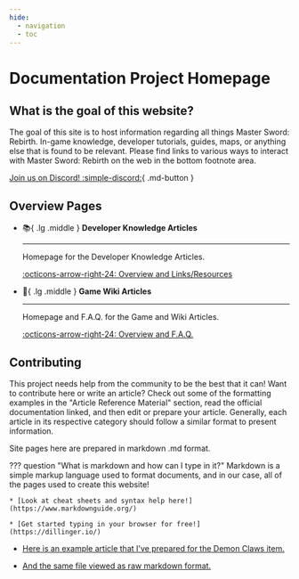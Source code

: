 ```yaml
---
hide:
  - navigation
  - toc
---
```




# Documentation Project Homepage

## What is the goal of this website?

The goal of this site is to host information regarding all things Master Sword: Rebirth. In-game knowledge, developer tutorials, guides, maps, or anything else that is found to be relevant. Please find links to various ways to interact with Master Sword: Rebirth on the web in the bottom footnote area.

[Join us on Discord! :simple-discord:](https://discord.com/invite/nwJB9EhAN6){ .md-button }


## Overview Pages


<div class="grid cards" markdown>

-   :books:{ .lg .middle } __Developer Knowledge Articles__

    ---

    Homepage for the Developer Knowledge Articles.

    [:octicons-arrow-right-24: Overview and Links/Resources](Developer-Knowledge-Articles/index.md)

-   :newspaper:{ .lg .middle } __Game Wiki Articles__

    ---

    Homepage and F.A.Q. for the Game and Wiki Articles.

    [:octicons-arrow-right-24: Overview and F.A.Q.](Game-Wiki-Articles/index.md)

</div>



## Contributing

This project needs help from the community to be the best that it can! Want to contribute here or write an article? Check out some of the formatting examples in the "Article Reference Material" section, read the official documentation linked, and then edit or prepare your article. Generally, each article in its respective category should follow a similar format to present information.

Site pages here are prepared in markdown .md format.

??? question "What is markdown and how can I type in it?"
    Markdown is a simple markup language used to format documents, and in our case, all of the pages used to create this website!

    * [Look at cheat sheets and syntax help here!](https://www.markdownguide.org/)

    * [Get started typing in your browser for free!](https://dillinger.io/)

* [Here is an example article that I've prepared for the Demon Claws item.](Article-Reference-Material/ingame-article-example.md)

* [And the same file viewed as raw markdown format.](https://raw.githubusercontent.com/MSRevive/msr-documentation/refs/heads/main/docs/Article-Reference-Material/ingame-article-example.md)
